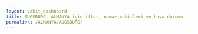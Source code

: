 ```yaml
---
layout: vakit_dashboard
title: AUGSBURG, ALMANYA için iftar, namaz vakitleri ve hava durumu - ilçe/eyalet seç
permalink: /ALMANYA/AUGSBURG/
---
```


<script type="text/javascript">
  var GLOBAL_COUNTRY = 'ALMANYA';
  var GLOBAL_CITY = 'AUGSBURG';
  var GLOBAL_STATE = '';
  var lat = 72;
  var lon = 21;
</script>

